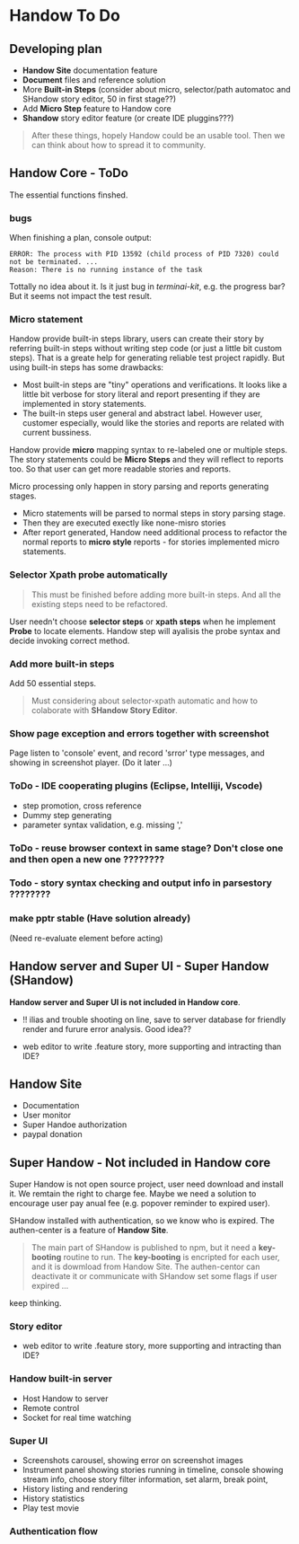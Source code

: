 # Handow To Do

## Developing plan

+ **Handow Site** documentation feature
+ **Document** files and reference solution
+ More **Built-in Steps** (consider about micro, selector/path automatoc and SHandow story editor, 50 in first stage??)
+ Add **Micro Step** feature to Handow core
+ **Shandow** story editor feature  (or create IDE pluggins???)

> After these things, hopely Handow could be an usable tool. Then we can think about how to spread it to community.

## Handow Core - ToDo

The essential functions finshed.

### bugs

When finishing a plan, console output:

    ERROR: The process with PID 13592 (child process of PID 7320) could not be terminated. ...
    Reason: There is no running instance of the task

Tottally no idea about it. Is it just bug in _terminai-kit_, e.g. the progress bar? But it seems not impact the test result.

### Micro statement

Handow provide built-in steps library, users can create their story by referring built-in steps without writing step code (or just a little bit custom steps). That is a greate help for generating reliable test project rapidly. But using built-in steps has some drawbacks:

+ Most built-in steps are "tiny" operations and verifications. It looks like a little bit verbose for story literal and report presenting if they are implemented in story statements.
+ The built-in steps user general and abstract label. However user, customer especially, would like the stories and reports are related with current bussiness.

Handow provide **micro** mapping syntax to re-labeled one or multiple steps. The story statements could be **Micro Steps** and they will reflect to reports too. So that user can get more readable stories and reports.

Micro processing only happen in story parsing and reports generating stages.

+ Micro statements will be parsed to normal steps in story parsing stage.
+ Then they are executed exectly like none-misro stories
+ After report generated, Handow need additional process to refactor the normal reports to **micro style** reports - for stories implemented micro statements.

### Selector Xpath probe automatically

> This must be finished before adding more built-in steps. And all the existing steps need to be refactored.

User needn't choose **selector steps** or **xpath steps** when he implement **Probe** to locate elements. Handow step will ayalisis the probe syntax and decide invoking correct method.

### Add more built-in steps

Add 50 essential steps.

> Must considering about selector-xpath automatic and how to colaborate with **SHandow Story Editor**.

### Show page exception and errors together with screenshot

Page listen to 'console' event, and record 'srror' type messages, and showing in screenshot player.
(Do it later ...)

### ToDo - IDE cooperating plugins (Eclipse, Intelliji, Vscode)

+ step promotion, cross reference
+ Dummy step generating
+ parameter syntax validation, e.g. missing ','



### ToDo - reuse browser context in same stage? Don't close one and then open a new one ????????

### Todo - story syntax checking and output info in parsestory ????????


### make pptr stable (Have solution already)

(Need re-evaluate element before acting)


## Handow server and Super UI - Super Handow (SHandow)

**Handow server and Super UI is not included in Handow core**.



+ !! ilias and trouble shooting on line, save to server database for friendly render and furure error analysis. Good idea??

+ web editor to write .feature story, more supporting and intracting than IDE?

## Handow Site

+ Documentation
+ User monitor
+ Super Handoe authorization
+ paypal donation

## Super Handow - Not included in Handow core

Super Handow is not open source project, user need download and install it. We remtain the right to charge fee. Maybe we need a solution to encourage user pay anual fee (e.g. popover reminder to expired user).

SHandow installed with authentication, so we know who is expired. The authen-center is a feature of **Handow Site**. 

> The main part of SHandow is published to npm, but it need a **key-booting** routine to run. The **key-booting** is encripted for each user, and it is dowmload from Handow Site. The authen-centor can deactivate it or communicate with SHandow set some flags if user expired ...

keep thinking.

### Story editor

+ web editor to write .feature story, more supporting and intracting than IDE?

### Handow built-in server

+ Host Handow to server
+ Remote control
+ Socket for real time watching

### Super UI

+ Screenshots carousel, showing error on screenshot images
+ Instrument panel showing stories running in timeline, console showing stream info, choose story filter information, set alarm, break point,
+ History listing and rendering
+ History statistics
+ Play test movie

### Authentication flow